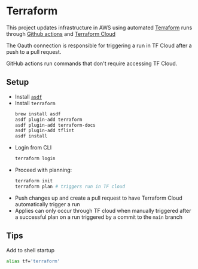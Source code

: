 # Terraform

This project updates infrastructure in AWS using automated [Terraform](https://www.terraform.io/) runs through [Github actions](https://github.com/mdzhang/mdzhang.com/actions/workflows/terraform.yml) and [Terraform Cloud](https://cloud.hashicorp.com/products/terraform)

The Oauth connection is responsible for triggering a run in TF Cloud after a push to a pull request.

GitHub actions run commands that don't require accessing TF Cloud.

## Setup

* Install [`asdf`](https://asdf-vm.com/)
* Install `terraform`
  ```sh
  brew install asdf
  asdf plugin-add terraform
  asdf plugin-add terraform-docs
  asdf plugin-add tflint
  asdf install
  ```
* Login from CLI
  ```sh
  terraform login
  ```
* Proceed with planning:
  ```sh
  terraform init
  terraform plan # triggers run in TF cloud
  ```
* Push changes up and create a pull request to have Terraform Cloud automatically trigger a run
* Applies can only occur through TF cloud when manually triggered after a successful plan on a run triggered by a commit to the `main` branch

## Tips

Add to shell startup

```sh
alias tf='terraform'
```
